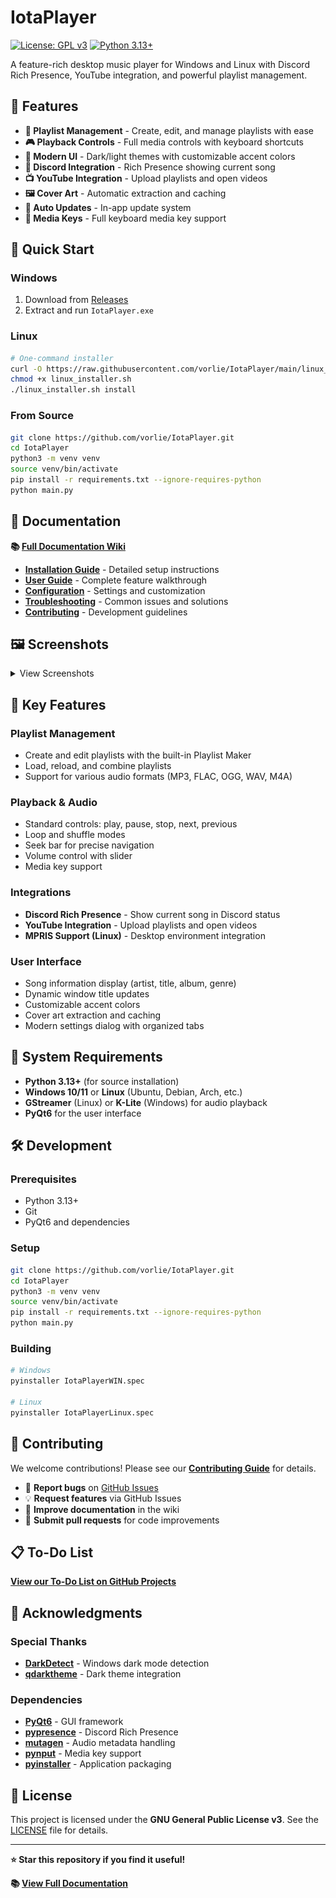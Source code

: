 # IotaPlayer

[![License: GPL v3](https://img.shields.io/badge/License-GPLv3-blue.svg)](https://www.gnu.org/licenses/gpl-3.0)
[![Python 3.13+](https://img.shields.io/badge/python-3.13+-blue.svg)](https://www.python.org/downloads/)

A feature-rich desktop music player for Windows and Linux with Discord Rich Presence, YouTube integration, and powerful playlist management.

## 🎵 Features

- **🎵 Playlist Management** - Create, edit, and manage playlists with ease
- **🎮 Playback Controls** - Full media controls with keyboard shortcuts
- **🎨 Modern UI** - Dark/light themes with customizable accent colors
- **🔗 Discord Integration** - Rich Presence showing current song
- **📺 YouTube Integration** - Upload playlists and open videos
- **🖼️ Cover Art** - Automatic extraction and caching
- **🔄 Auto Updates** - In-app update system
- **🎹 Media Keys** - Full keyboard media key support

## 🚀 Quick Start

### Windows
1. Download from [Releases](https://github.com/vorlie/IotaPlayer/releases)
2. Extract and run `IotaPlayer.exe`

### Linux
```bash
# One-command installer
curl -O https://raw.githubusercontent.com/vorlie/IotaPlayer/main/linux_installer.sh
chmod +x linux_installer.sh
./linux_installer.sh install
```

### From Source
```bash
git clone https://github.com/vorlie/IotaPlayer.git
cd IotaPlayer
python3 -m venv venv
source venv/bin/activate
pip install -r requirements.txt --ignore-requires-python
python main.py
```

## 📖 Documentation

**📚 [Full Documentation Wiki](https://github.com/vorlie/IotaPlayer/wiki)**

- **[Installation Guide](https://github.com/vorlie/IotaPlayer/wiki/Installation)** - Detailed setup instructions
- **[User Guide](https://github.com/vorlie/IotaPlayer/wiki/User-Guide)** - Complete feature walkthrough
- **[Configuration](https://github.com/vorlie/IotaPlayer/wiki/Configuration)** - Settings and customization
- **[Troubleshooting](https://github.com/vorlie/IotaPlayer/wiki/Troubleshooting)** - Common issues and solutions
- **[Contributing](https://github.com/vorlie/IotaPlayer/wiki/Contributing)** - Development guidelines

## 🖼️ Screenshots

<details>
<summary>View Screenshots</summary>

| Main Window | Playlist Maker | Settings |
|:---:|:---:|:---:|
| ![Main Interface](images/IotaPlayer_MainWindowDark.png) | ![Playlist Maker](images/IotaPlayer_PlaylistMakerDark.png) | ![Settings](images/IotaPlayer_SettingsDark.png) |

</details>

## 🎯 Key Features

### Playlist Management
- Create and edit playlists with the built-in Playlist Maker
- Load, reload, and combine playlists
- Support for various audio formats (MP3, FLAC, OGG, WAV, M4A)

### Playback & Audio
- Standard controls: play, pause, stop, next, previous
- Loop and shuffle modes
- Seek bar for precise navigation
- Volume control with slider
- Media key support

### Integrations
- **Discord Rich Presence** - Show current song in Discord status
- **YouTube Integration** - Upload playlists and open videos
- **MPRIS Support (Linux)** - Desktop environment integration

### User Interface
- Song information display (artist, title, album, genre)
- Dynamic window title updates
- Customizable accent colors
- Cover art extraction and caching
- Modern settings dialog with organized tabs

## 🔧 System Requirements

- **Python 3.13+** (for source installation)
- **Windows 10/11** or **Linux** (Ubuntu, Debian, Arch, etc.)
- **GStreamer** (Linux) or **K-Lite** (Windows) for audio playback
- **PyQt6** for the user interface

## 🛠️ Development

### Prerequisites
- Python 3.13+
- Git
- PyQt6 and dependencies

### Setup
```bash
git clone https://github.com/vorlie/IotaPlayer.git
cd IotaPlayer
python3 -m venv venv
source venv/bin/activate
pip install -r requirements.txt --ignore-requires-python
python main.py
```

### Building
```bash
# Windows
pyinstaller IotaPlayerWIN.spec

# Linux
pyinstaller IotaPlayerLinux.spec
```

## 🤝 Contributing

We welcome contributions! Please see our **[Contributing Guide](https://github.com/vorlie/IotaPlayer/wiki/Contributing)** for details.

- 🐛 **Report bugs** on [GitHub Issues](https://github.com/vorlie/IotaPlayer/issues)
- 💡 **Request features** via GitHub Issues
- 📝 **Improve documentation** in the wiki
- 🔧 **Submit pull requests** for code improvements

## 📋 To-Do List

[**View our To-Do List on GitHub Projects**](https://github.com/users/vorlie/projects/3/views/1)

## 🙏 Acknowledgments

### Special Thanks
- **[DarkDetect](https://github.com/albertosottile/darkdetect)** - Windows dark mode detection
- **[qdarktheme](https://github.com/vorlie/PyQtDarkTheme)** - Dark theme integration

### Dependencies
- **[PyQt6](https://www.riverbankcomputing.com/software/pyqt/intro)** - GUI framework
- **[pypresence](https://pypi.org/project/pypresence/)** - Discord Rich Presence
- **[mutagen](https://mutagen.readthedocs.io/)** - Audio metadata handling
- **[pynput](https://pynput.readthedocs.io/)** - Media key support
- **[pyinstaller](https://www.pyinstaller.org/)** - Application packaging

## 📄 License

This project is licensed under the **GNU General Public License v3**. See the [LICENSE](LICENSE) file for details.

---

**⭐ Star this repository if you find it useful!**

**📚 [View Full Documentation](https://github.com/vorlie/IotaPlayer/wiki)**